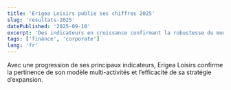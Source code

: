 ```yaml
---
title: 'Erigea Loisirs publie ses chiffres 2025'
slug: 'resultats-2025'
datePublished: '2025-09-10'
excerpt: 'Des indicateurs en croissance confirmant la robustesse du modèle et l’impact des synergies.'
tags: ['finance', 'corporate']
lang: 'fr'
---
```


Avec une progression de ses principaux indicateurs, Erigea Loisirs confirme la pertinence
de son modèle multi-activités et l’efficacité de sa stratégie d’expansion.
